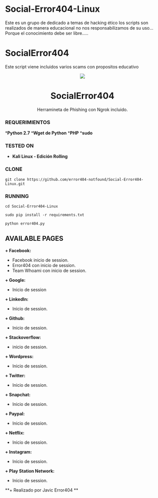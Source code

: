# Social-Error404-Linux
Este es un grupo de dedicado a temas de hacking ético los scripts son realizados de manera educacional no nos responsabilizamos de su uso... Porque el conocimiento debe ser libre..... 
# SocialError404
Este script viene incluidos varios scams con propositos educativo
<p align="center">
  <img src="https://github.com/error404-notfound/Social-Error404-Linux/blob/master/error.png">  
</p>

<h1 align="center">SocialError404 </h1>
<p align="center">
  Herramineta de Phishing con Ngrok incluido.
</p>

### REQUERIMIENTOS
 
***Python 2.7**
***Wget de Python**
***PHP**
***sudo**

### TESTED ON
* **Kali Linux - Edición Rolling**

### CLONE
```
git clone https://github.com/error404-notfound/Social-Error404-Linux.git
```

### RUNNING

```
cd Social-Error404-Linux
```
```
sudo pip install -r requirements.txt
```
```
python error404.py
```
## AVAILABLE PAGES

**+ Facebook:**
-  Facebook inicio de session.
-  Error404 con inicio de session.
-  Team Whoami con inicio de session.

**+ Google:**
- Inicio de session

**+ LinkedIn:**
- Inicio de session.

**+ Github:**
- Inicio de session.

**+ Stackoverflow:**
- inicio de session.

**+ Wordpress:**
- Inicio de session.

**+ Twitter:**
- Inicio de session.

**+ Snapchat:**
- Inicio de session.

**+ Paypal:**
- Inicio de session.

**+ Netflix:**
- Inicio de session.

**+ Instagram:**
- Inicio de session.

**+ Play Station Network:**
- Inicio de session.


**+ Realizado por Javic Error404 **
